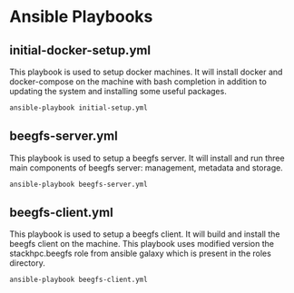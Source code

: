 # Ansible Playbooks

## initial-docker-setup.yml
This playbook is used to setup docker machines. It will install docker and docker-compose on the machine with bash completion in addition to updating the system and installing some useful packages.

```bash
ansible-playbook initial-setup.yml 
```

## beegfs-server.yml
This playbook is used to setup a beegfs server. It will install and run three main components of beegfs server: management, metadata and storage. 

```bash
ansible-playbook beegfs-server.yml 
```

## beegfs-client.yml
This playbook is used to setup a beegfs client. It will build and install the beegfs client on the machine. This playbook uses modified version the stackhpc.beegfs role from ansible galaxy which is present in the roles directory. 

```bash
ansible-playbook beegfs-client.yml 
```